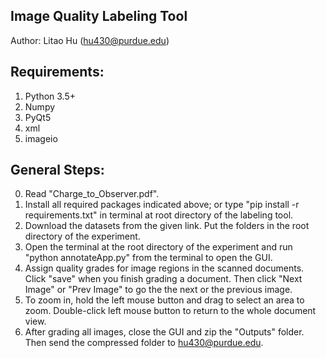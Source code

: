 ## Image Quality Labeling Tool
Author: Litao Hu (hu430@purdue.edu)

## Requirements:
1. Python 3.5+
2. Numpy
3. PyQt5
4. xml
5. imageio

## General Steps:
0. Read "Charge_to_Observer.pdf".
1. Install all required packages indicated above; or type "pip install -r requirements.txt" in terminal at root directory of the labeling tool.
2. Download the datasets from the given link. Put the folders in the root directory of the experiment.
3. Open the terminal at the root directory of the experiment and run "python annotateApp.py" from the terminal to open the GUI.
4. Assign quality grades for image regions in the scanned documents. Click "save" when you finish grading a document. Then click "Next Image" or "Prev Image" to go the the next or the previous image.
5. To zoom in, hold the left mouse button and drag to select an area to zoom. Double-click left mouse button to return to the whole document view.
6. After grading all images, close the GUI and zip the "Outputs" folder. Then send the compressed folder to hu430@purdue.edu.
